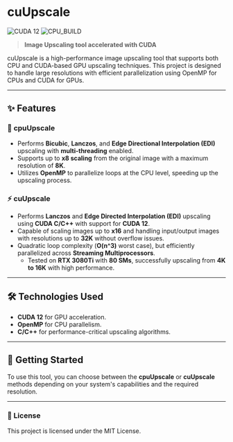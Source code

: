 # cuUpscale

![CUDA 12](https://img.shields.io/badge/CUDA-12-brightgreen)
![CPU_BUILD](https://img.shields.io/badge/CPU_BUILD-passing-green)

> **Image Upscaling tool accelerated with CUDA**

cuUpscale is a high-performance image upscaling tool that supports both CPU and CUDA-based GPU upscaling techniques. This project is designed to handle large resolutions with efficient parallelization using OpenMP for CPUs and CUDA for GPUs.

---

## ✨ Features

### 🚀 **cpuUpscale**
- Performs **Bicubic**, **Lanczos**, and **Edge Directional Interpolation (EDI)** upscaling with **multi-threading** enabled.
- Supports up to **x8 scaling** from the original image with a maximum resolution of **8K**.
- Utilizes **OpenMP** to parallelize loops at the CPU level, speeding up the upscaling process.

### ⚡ **cuUpscale**
- Performs **Lanczos** and **Edge Directed Interpolation (EDI)** upscaling using **CUDA C/C++** with support for **CUDA 12**.
- Capable of scaling images up to **x16** and handling input/output images with resolutions up to **32K** without overflow issues.
- Quadratic loop complexity (**O(n^3)** worst case), but efficiently parallelized across **Streaming Multiprocessors**.
  - Tested on **RTX 3080Ti** with **80 SMs**, successfully upscaling from **4K to 16K** with high performance.

---

## 🛠️ Technologies Used

- **CUDA 12** for GPU acceleration.
- **OpenMP** for CPU parallelism.
- **C/C++** for performance-critical upscaling algorithms.

---

## 🚀 Getting Started

To use this tool, you can choose between the **cpuUpscale** or **cuUpscale** methods depending on your system's capabilities and the required resolution. 

---

### 📝 License

This project is licensed under the MIT License.
